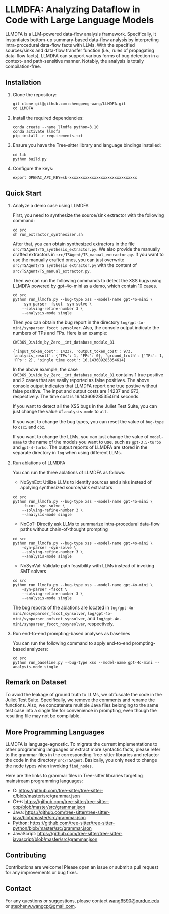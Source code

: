# LLMDFA: Analyzing Dataflow in Code with Large Language Models

LLMDFA is a LLM-powered data-flow analysis framework. Specifically, it instantiates bottom-up summary-based data-flow analysis by interpreting intra-procedural data-flow facts with LLMs. With the specified sources/sinks and data-flow transfer function (i.e., rules of propagating data-flow facts), LLMDFA can support various forms of bug detection in a context- and path-sensitive manner. Notably, the analysis is totally compilation-free.

## Installation

1. Clone the repository:
    ```shell
    git clone git@github.com:chengpeng-wang/LLMDFA.git
    cd LLMDFA
    ```

2. Install the required dependencies:
    ```shell
    conda create --name llmdfa python=3.10
    conda activate llmdfa
    pip install -r requirements.txt
    ```

3. Ensure you have the Tree-sitter library and language bindings installed:
    ```shell
    cd lib
    python build.py
    ```

4. Configure the keys:
    ```shell
    export OPENAI_API_KEY=sk-xxxxxxxxxxxxxxxxxxxxxxxxxxxxxx
    ```

## Quick Start

1. Analyze a demo case using LLMDFA

    First, you need to synthesize the source/sink extractor with the following command:

    ```shell
    cd src
    sh run_extractor_synthesizer.sh
    ```

    After that, you can obtain synthesized extractors in the file `src/TSAgent/TS_synthesis_extractor.py`. We also provide the manually crafted extractors in `src/TSAgent/TS_manual_extractor.py`. If you want to use the manually crafted ones, you can just overwrite `src/TSAgent/TS_synthesis_extractor.py` with the content of `src/TSAgent/TS_manual_extractor.py`.

    Then we can run the following commands to detect the XSS bugs using LLMDFA powered by gpt-4o-mini as a demo, which contain 10 cases.

    ```shell
    cd src
    python run_llmdfa.py --bug-type xss --model-name gpt-4o-mini \
        -syn-parser -fscot -syn-solve \
        --solving-refine-number 3 \
        --analysis-mode single    
    ```

    Then you can obtain the bug report in the directory `log/gpt-4o-mini/synparser_fscot_synsolver`. Also, the console output indicate the numbers of TPs and FPs. Here is an example:

    ```
    CWE369_Divide_by_Zero__int_database_modulo_81 

    {'input_token_cost': 14237, 'output_token_cost': 973, 'analysis_result': {'TPs': 1, 'FPs': 0}, 'ground_truth': {'TPs': 1, 'FPs': 2}, 'single time cost': 16.143609285354614} 
    ```

    In the above example, the case `CWE369_Divide_by_Zero__int_database_modulo_81` contains 1 true positive and 2 cases that are easily reported as false positives. The above console output indicates that LLMDFA report one true postive without false positive. The input and output costs are 14237 and 973, respectively. The time cost is 16.143609285354614 seconds.

    If you want to detect all the XSS bugs in the Juliet Test Suite, you can just change the value of `analysis-mode` to `all`.

    If you want to change the bug types, you can reset the value of `bug-type` to `osci` and `dbz`.

    If you want to change the LLMs, you can just change the value of `model-name` to the name of the models you want to use, such as `gpt-3.5-turbo` and `gpt-4-turbo`. The output reports of LLMDFA are stored in the separate directory in `log` when using different LLMs.


2. Run ablations of LLMDFA

   You can run the three ablations of LLMDFA as follows:

   - NoSynExt: Utilize LLMs to identify sources and sinks instead of applying synthesized source/sink extractors

    ```shell
    cd src
    python run_llmdfa.py --bug-type xss --model-name gpt-4o-mini \
        -fscot -syn-solve \
        --solving-refine-number 3 \
        --analysis-mode single    
    ```

   - NoCoT: Directly ask LLMs to summarize intra-procedural data-flow paths without chain-of-thought prompting

    ```shell
    cd src
    python run_llmdfa.py --bug-type xss --model-name gpt-4o-mini \
        -syn-parser -syn-solve \
        --solving-refine-number 3 \
        --analysis-mode single    
    ```

   - NoSynVal: Validate path feasibility with LLMs instead of invoking SMT solvers

    ```shell
    cd src
    python run_llmdfa.py --bug-type xss --model-name gpt-4o-mini \
        -syn-parser -fscot \
        --solving-refine-number 3 \
        --analysis-mode single    
    ```

   The bug reports of the ablations are located in `log/gpt-4o-mini/nosynparser_fscot_synsolver`, `log/gpt-4o-mini/synparser_nofscot_synsolver`, and `log/gpt-4o-mini/synparser_fscot_nosynsolver`, respectively.

3. Run end-to-end prompting-based analyses as baselines

   You can run the following command to apply end-to-end prompting-based analyzers:

    ```shell
    cd src
    python run_baseline.py --bug-type xss --model-name gpt-4o-mini --analysis-mode single    
    ```
   
## Remark on Dataset

To avoid the leakage of ground truth to LLMs, we obfuscate the code in the Juliet Test Suite. Specifically, we remove the comments and rename the functions. Also, we concatenate multiple Java files belonging to the same test case into a single file for convenience in prompting, even though the resulting file may not be compilable.

## More Programming Languages

LLMDFA is language-agnostic. To migrate the current implementations to other programming languages or extract more syntactic facts, please refer to the grammar files in the corresponding Tree-sitter libraries and refactor the code in the directory `src/TSAgent`. Basically, you only need to change the node types when invoking `find_nodes`.

Here are the links to grammar files in Tree-sitter libraries targeting mainstream programming languages:

- C: https://github.com/tree-sitter/tree-sitter-c/blob/master/src/grammar.json
- C++: https://github.com/tree-sitter/tree-sitter-cpp/blob/master/src/grammar.json
- Java: https://github.com/tree-sitter/tree-sitter-java/blob/master/src/grammar.json
- Python: https://github.com/tree-sitter/tree-sitter-python/blob/master/src/grammar.json
- JavaScript: https://github.com/tree-sitter/tree-sitter-javascript/blob/master/src/grammar.json

## Contributing

Contributions are welcome! Please open an issue or submit a pull request for any improvements or bug fixes.

## Contact

For any questions or suggestions, please contact [wang6590@purdue.edu](mailto:wang6590@purdue.edu) or [stephenw.wangcp@gmail.com](mailto:stephenw.wangcp@gmail.com).